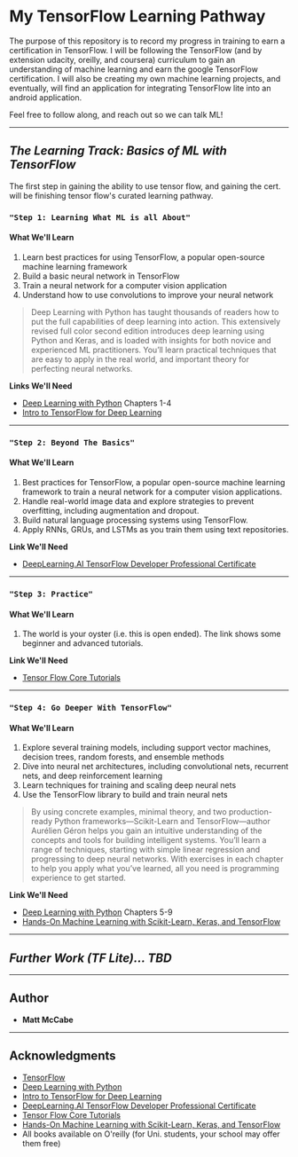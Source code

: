 # My TensorFlow Learning Pathway

The purpose of this repository is to record my progress in training to earn a certification in TensorFlow. 
I will be following the TensorFlow (and by extension udacity, oreilly, and coursera) curriculum to gain an
understanding of machine learning and earn the google TensorFlow certification. I will also be creating my 
own machine learning projects, and eventually, will find an application for integrating TensorFlow lite into 
an android application.

Feel free to follow along, and reach out so we can talk ML!

___

## *The Learning Track: Basics of ML with TensorFlow*

The first step in gaining the ability to use tensor flow, and gaining 
the cert. will be finishing tensor flow's curated learning pathway.

### `"Step 1: Learning What ML is all About"`

#### What We'll Learn

1. Learn best practices for using TensorFlow, a popular open-source machine learning framework
2. Build a basic neural network in TensorFlow
3. Train a neural network for a computer vision application
4. Understand how to use convolutions to improve your neural network

>Deep Learning with Python has taught thousands of readers how to put the full capabilities of deep learning into action. 
This extensively revised full color second edition introduces deep learning using Python and Keras, and is loaded with insights 
for both novice and experienced ML practitioners. You’ll learn practical techniques that are easy to apply in the real world, 
and important theory for perfecting neural networks.

**Links We'll Need**
- [Deep Learning with Python](https://www.manning.com/books/deep-learning-with-python-second-edition) Chapters 1-4
- [Intro to TensorFlow for Deep Learning](https://www.udacity.com/course/intro-to-tensorflow-for-deep-learning--ud187)

---

### `"Step 2: Beyond The Basics"`

#### What We'll Learn

1. Best practices for TensorFlow, a popular open-source machine learning framework to train a neural network for a computer vision applications.
2. Handle real-world image data and explore strategies to prevent overfitting, including augmentation and dropout.
3. Build natural language processing systems using TensorFlow.
4. Apply RNNs, GRUs, and LSTMs as you train them using text repositories.

**Link We'll Need**
- [DeepLearning.AI TensorFlow Developer Professional Certificate](https://www.coursera.org/professional-certificates/tensorflow-in-practice)

---

### `"Step 3: Practice"`

#### What We'll Learn

1. The world is your oyster (i.e. this is open ended). The link shows some beginner and advanced tutorials.

**Link We'll Need**
- [Tensor Flow Core Tutorials](https://www.tensorflow.org/tutorials)

---

### `"Step 4: Go Deeper With TensorFlow"`

#### What We'll Learn

1. Explore several training models, including support vector machines, decision trees, random forests, and ensemble methods
2. Dive into neural net architectures, including convolutional nets, recurrent nets, and deep reinforcement learning
3. Learn techniques for training and scaling deep neural nets
4. Use the TensorFlow library to build and train neural nets

> By using concrete examples, minimal theory, and two production-ready Python frameworks—Scikit-Learn and TensorFlow—author Aurélien Géron 
helps you gain an intuitive understanding of the concepts and tools for building intelligent systems. You’ll learn a range of techniques, 
starting with simple linear regression and progressing to deep neural networks. With exercises in each chapter to help you apply what you’ve 
learned, all you need is programming experience to get started.

**Link We'll Need**
- [Deep Learning with Python](https://www.manning.com/books/deep-learning-with-python-second-edition) Chapters 5-9
- [Hands-On Machine Learning with Scikit-Learn, Keras, and TensorFlow](https://learning.oreilly.com/library/view/hands-on-machine-learning/9781492032632/)

---

## *Further Work (TF Lite)... TBD*

___

## Author

  - **Matt McCabe**

___
    
## Acknowledgments

  - [TensorFlow](https://www.tensorflow.org/resources/learn-ml/basics-of-machine-learning)
  - [Deep Learning with Python](https://www.manning.com/books/deep-learning-with-python-second-edition)
  - [Intro to TensorFlow for Deep Learning](https://www.udacity.com/course/intro-to-tensorflow-for-deep-learning--ud187)
  - [DeepLearning.AI TensorFlow Developer Professional Certificate](https://www.coursera.org/professional-certificates/tensorflow-in-practice)
  - [Tensor Flow Core Tutorials](https://www.tensorflow.org/tutorials)
  - [Hands-On Machine Learning with Scikit-Learn, Keras, and TensorFlow](https://learning.oreilly.com/library/view/hands-on-machine-learning/9781492032632/)
  - All books available on O'reilly (for Uni. students, your school may offer them free)
 
